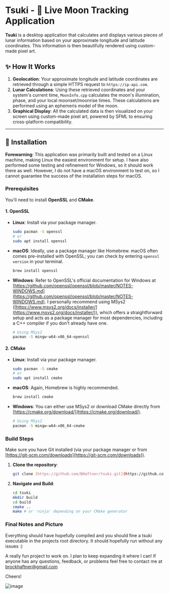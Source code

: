 # Tsuki - 🌙 Live Moon Tracking Application

**Tsuki** is a desktop application that calculates and displays various pieces of lunar information based on your approximate longitude and latitude coordinates. This information is then beautifully rendered using custom-made pixel art.

## ✨ How It Works

1.  **Geolocation**: Your approximate longitude and latitude coordinates are retrieved through a simple HTTPS request to `https://ip-api.com`.
2.  **Lunar Calculations**: Using these retrieved coordinates and your system's current time, `MoonInfo.cpp` calculates the moon's illumination, phase, and your local moonset/moonrise times. These calculations are performed using an ephemeris model of the moon.
3.  **Graphical Display**: All the calculated data is then visualized on your screen using custom-made pixel art, powered by SFML to ensuring cross-platform compatibility.

---

## 🚀 Installation

**Forewarning**: This application was primarily built and tested on a Linux machine, making Linux the easiest environment for setup. I have also performed some testing and refinement for Windows, so it should work there as well. However, I do not have a macOS environment to test on, so I cannot guarantee the success of the installation steps for macOS.

### Prerequisites

You'll need to install **OpenSSL** and **CMake**.

#### 1. OpenSSL

* **Linux**: Install via your package manager.
    ```sh
    sudo pacman -S openssl
    # or
    sudo apt install openssl
    ```
* **macOS**: Ideally, use a package manager like Homebrew. macOS often comes pre-installed with OpenSSL; you can check by entering `openssl version` in your terminal.
    ```sh
    brew install openssl
    ```
* **Windows**: Refer to OpenSSL's official documentation for Windows at [https://github.com/openssl/openssl/blob/master/NOTES-WINDOWS.md](https://github.com/openssl/openssl/blob/master/NOTES-WINDOWS.md). I personally recommend using MSys2 ([https://www.msys2.org/docs/installer/](https://www.msys2.org/docs/installer/)), which offers a straightforward setup and acts as a package manager for most dependencies, including a C++ compiler if you don't already have one.
    ```sh
    # Using MSys2
    pacman -S mingw-w64-x86_64-openssl
    ```

#### 2. CMake

* **Linux**: Install via your package manager.
    ```sh
    sudo pacman -S cmake
    # or
    sudo apt install cmake
    ```
* **macOS**: Again, Homebrew is highly recommended.
    ```sh
    brew install cmake
    ```
* **Windows**: You can either use MSys2 or download CMake directly from [https://cmake.org/download/](https://cmake.org/download/).
    ```sh
    # Using MSys2
    pacman -S mingw-w64-x86_64-cmake
    ```

### Build Steps

Make sure you have Git installed (via your package manager or from [https://git-scm.com/downloads](https://git-scm.com/downloads)).

1.  **Clone the repository**:
    ```sh
    git clone [https://github.com/BHaftner/tsuki.git](https://github.com/BHaftner/tsuki.git)
    ```
2.  **Navigate and Build**:
    ```sh
    cd tsuki
    mkdir build
    cd build
    cmake ..
    make # or 'ninja' depending on your CMake generator
    ```

### Final Notes and Picture

Everything should have hopefully compiled and you should fine a tsuki executable in the projects root directory. It should hopefully run without any issues :)

A really fun project to work on. I plan to keep expanding it where I can! If anyone has any questions, feedback, or problems feel free to contact me at brockhaftner@gmail.com

Cheers!

![image](https://github.com/user-attachments/assets/5b1c1b2d-ebfe-4440-8a9c-5dc628425aef)

